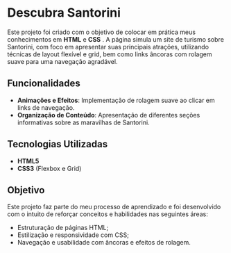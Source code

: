 # Descubra Santorini

Este projeto foi criado com o objetivo de colocar em prática meus conhecimentos em **HTML** e **CSS** . A página simula um site de turismo sobre Santorini, com foco em apresentar suas principais atrações, utilizando técnicas de layout flexível e grid, bem como links âncoras com rolagem suave para uma navegação agradável.

## Funcionalidades

- **Animações e Efeitos**: Implementação de rolagem suave ao clicar em links de navegação.
- **Organização de Conteúdo**: Apresentação de diferentes seções informativas sobre as maravilhas de Santorini.

## Tecnologias Utilizadas

- **HTML5**
- **CSS3** (Flexbox e Grid)

## Objetivo

Este projeto faz parte do meu processo de aprendizado e foi desenvolvido com o intuito de reforçar conceitos e habilidades nas seguintes áreas:

- Estruturação de páginas HTML;
- Estilização e responsividade com CSS;
- Navegação e usabilidade com âncoras e efeitos de rolagem.
